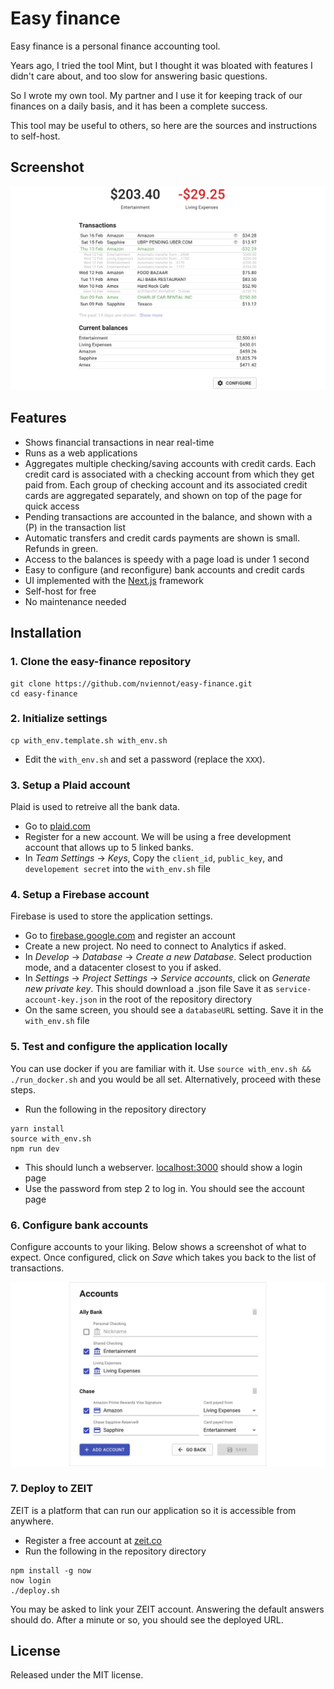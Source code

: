 # Easy finance

Easy finance is a personal finance accounting tool.

Years ago, I tried the tool Mint, but I thought it was bloated with features I
didn't care about, and too slow for answering basic questions.

So I wrote my own tool. My partner and I use it for keeping track of our
finances on a daily basis, and it has been a complete success.

This tool may be useful to others, so here are the sources and instructions to self-host.

## Screenshot

![screenshot](readme/screen1.png)

## Features

* Shows financial transactions in near real-time
* Runs as a web applications
* Aggregates multiple checking/saving accounts with credit cards. Each credit
  card is associated with a checking account from which they get paid from.
  Each group of checking account and its associated credit cards are
  aggregated separately, and shown on top of the page for quick access
* Pending transactions are accounted in the balance, and shown with a (P)
  in the transaction list
* Automatic transfers and credit cards payments are shown is small. Refunds in
  green.
* Access to the balances is speedy with a page load is under 1 second
* Easy to configure (and reconfigure) bank accounts and credit cards
* UI implemented with the [Next.js](https://nextjs.org/) framework
* Self-host for free
* No maintenance needed

## Installation

### 1. Clone the easy-finance repository

```
git clone https://github.com/nviennot/easy-finance.git
cd easy-finance
```

### 2. Initialize settings

```
cp with_env.template.sh with_env.sh
```

* Edit the `with_env.sh` and set a password (replace the `XXX`).

### 3. Setup a Plaid account

Plaid is used to retreive all the bank data.

* Go to [plaid.com](https://plaid.com)
* Register for a new account. We will be using a free development account that
  allows up to 5 linked banks.
* In _Team Settings_ → _Keys_, Copy the `client_id`, `public_key`, and
`developement secret` into the `with_env.sh` file

### 4. Setup a Firebase account

Firebase is used to store the application settings.

* Go to [firebase.google.com](https://firebase.google.com/) and register an account
* Create a new project. No need to connect to Analytics if asked.
* In _Develop_ →  _Database_ → _Create a new Database_. Select production mode,
  and a datacenter closest to you if asked.
* In _Settings_ → _Project Settings_ → _Service accounts_,
  click on _Generate new private key_. This should download a .json file
  Save it as `service-account-key.json` in the root of the repository
  directory
* On the same screen, you should see a `databaseURL` setting. Save it
  in the `with_env.sh` file

### 5. Test and configure the application locally

You can use docker if you are familiar with it. Use `source with_env.sh && ./run_docker.sh` and you would be all set. Alternatively, proceed with these steps.

* Run the following in the repository directory

```
yarn install
source with_env.sh
npm run dev
```

* This should lunch a webserver. [localhost:3000](http://localhost:3000/)
  should show a login page
* Use the password from step 2 to log in. You should see the account page

### 6. Configure bank accounts

Configure accounts to your liking. Below shows a screenshot of what to expect.
Once configured, click on _Save_ which takes you back to the list of transactions.

![screenshot](readme/screen2.png)

### 7. Deploy to ZEIT

ZEIT is a platform that can run our application so it is accessible from
anywhere.

* Register a free account at [zeit.co](https://zeit.co/)
* Run the following in the repository directory

```
npm install -g now
now login
./deploy.sh
```

You may be asked to link your ZEIT account. Answering the default answers should
do. After a minute or so, you should see the deployed URL.

## License

Released under the MIT license.
